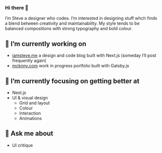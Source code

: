 ### Hi there 👋

I’m Steve a designer who codes. I’m interested in designing stuff whch finds a blend between creativity and maintainability. My style tends to be balanced compositions with strong typography and bold colour. 

## 🔭 I’m currently working on
- [iamsteve.me](https://iamsteve.me) a design and code blog built with Next.js (someday I’ll post frequently again)
- [mcknny.com](https://mcknny.com) work in progress portfolio built with Gatsby.js

## 🌱 I’m currently focusing on getting better at
- Next.js
- UI & visual design
  - Grid and layout
  - Colour
  - Interaction
  - Animations

## 💬 Ask me about
- UI critique

<!--
**stevemckinney/stevemckinney** is a ✨ _special_ ✨ repository because its `README.md` (this file) appears on your GitHub profile.

Here are some ideas to get you started:

- 🔭 I’m currently working on ...
- 🌱 I’m currently learning ...
- 👯 I’m looking to collaborate on ...
- 🤔 I’m looking for help with ...
- 💬 Ask me about ...
- 📫 How to reach me: ...
- 😄 Pronouns: ...
- ⚡ Fun fact: ...
-->
